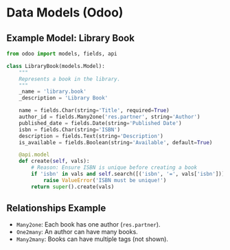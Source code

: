 # Data Models (Odoo)

## Example Model: Library Book

```python
from odoo import models, fields, api

class LibraryBook(models.Model):
    """
    Represents a book in the library.
    """
    _name = 'library.book'
    _description = 'Library Book'

    name = fields.Char(string='Title', required=True)
    author_id = fields.Many2one('res.partner', string='Author')
    published_date = fields.Date(string='Published Date')
    isbn = fields.Char(string='ISBN')
    description = fields.Text(string='Description')
    is_available = fields.Boolean(string='Available', default=True)

    @api.model
    def create(self, vals):
        # Reason: Ensure ISBN is unique before creating a book
        if 'isbn' in vals and self.search([('isbn', '=', vals['isbn'])]):
            raise ValueError('ISBN must be unique!')
        return super().create(vals)
```

## Relationships Example
- `Many2one`: Each book has one author (`res.partner`).
- `One2many`: An author can have many books.
- `Many2many`: Books can have multiple tags (not shown). 